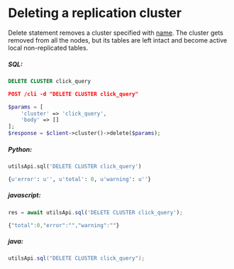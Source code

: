 # Deleting a replication cluster 

<!-- example deleting a replication cluster  1 -->
Delete statement removes a cluster specified with [name](../../Creating_a_cluster/Setting_up_replication/Setting_up_replication.md#name). The cluster gets removed from all the nodes, but its tables are left intact and become active local non-replicated tables.


<!-- intro -->
##### SQL:

<!-- request SQL -->

```sql
DELETE CLUSTER click_query
```

<!-- request HTTP -->

```json
POST /cli -d "DELETE CLUSTER click_query"
```

<!-- request PHP -->

```php
$params = [
    'cluster' => 'click_query',
    'body' => []
];
$response = $client->cluster()->delete($params);                
```
<!-- intro -->
##### Python:

<!-- request Python -->

```python
utilsApi.sql('DELETE CLUSTER click_query')
```

<!-- response Python -->
```python
{u'error': u'', u'total': 0, u'warning': u''}
```
<!-- intro -->
##### javascript:

<!-- request javascript -->

```javascript
res = await utilsApi.sql('DELETE CLUSTER click_query');
```

<!-- response javascript -->
```javascript
{"total":0,"error":"","warning":""}
```

<!-- intro -->
##### java:

<!-- request Java -->

```java
utilsApi.sql("DELETE CLUSTER click_query");
```
<!-- end -->
